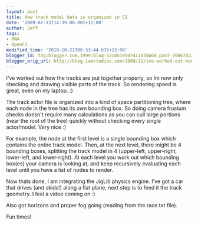 ```yaml
---
layout: post
title: How track model data is organized in C1
date: '2009-07-13T14:39:00.001+12:00'
author: Jeff
tags:
- XNA
- OpenC1
modified_time: '2010-10-21T08:33:44.635+13:00'
blogger_id: tag:blogger.com,1999:blog-5214518507411835668.post-7006702241708097024
blogger_orig_url: http://blog.1amstudios.com/2009/12/ive-worked-out-how-tracks-are-put.html
---
```

I've worked out how the tracks are put together properly, so Im now only checking and drawing visible parts of the track.  So rendering speed is great, even on my laptop. :)

The track actor file is organized into a kind of space partitioning tree, where each node in the tree has its own bounding box.  So doing camera frustum checks doesn't require many calculations as you can cull large portions (near the root of the tree) quickly without checking every single actor/model.  Very nice :)

For example, the node at the first level is a single bounding box which contains the entire track model.  Then, at the next level, there might be 4 bounding boxes, splitting the track model in 4 (upper-left, upper-right, lower-left, and lower-right).  At each level you work out which bounding box(es) your camera is looking at, and keep recursively evaluating each level until you have a list of nodes to render.

Now thats done, I am integrating the JigLib physics engine.  I've got a car that drives (and skids!) along a flat plane, next step is to feed it the track geometry.  I feel a video coming on :)

Also got horizons and proper fog going (reading from the race.txt file). 

Fun times!